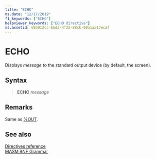 ```yaml
---
title: "ECHO"
ms.date: "12/17/2019"
f1_keywords: ["ECHO"]
helpviewer_keywords: ["ECHO directive"]
ms.assetid: 68b912cc-6bd3-4f22-88cb-00a1aa17ecaf
---
```

# ECHO

Displays *message* to the standard output device (by default, the screen).

## Syntax

> **ECHO** *message*

## Remarks

Same as [%OUT](percent-out.md).

## See also

[Directives reference](directives-reference.md)\
[MASM BNF Grammar](masm-bnf-grammar.md)
